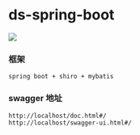 # ds-spring-boot   
![](https://img.shields.io/badge/license-Apache%202-4EB1BA.svg)  
### 框架
    spring boot + shiro + mybatis
### swagger 地址
    http://localhost/doc.html#/    
    http://localhost/swagger-ui.html#/  
